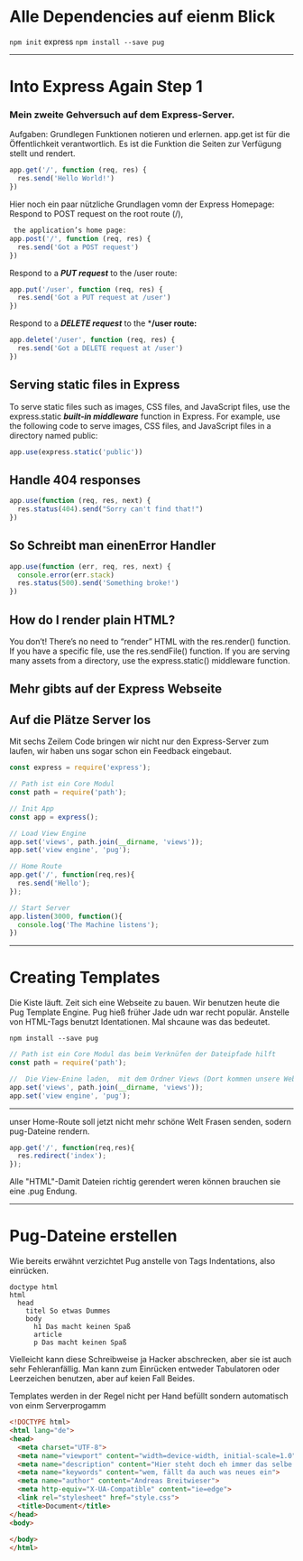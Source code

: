 # Alle Dependencies auf eienm Blick

`npm init`
express
`npm install --save pug`

---
# Into Express Again Step 1
### Mein zweite Gehversuch auf dem Express-Server. 
Aufgaben: Grundlegen Funktionen notieren und erlernen.
app.get ist für die Öffentlichkeit verantwortlich.
Es ist die Funktion die Seiten zur Verfügung stellt und rendert.
```javascript
app.get('/', function (req, res) {
  res.send('Hello World!')
})
```
Hier noch ein paar nützliche Grundlagen vomn der Express Homepage:
Respond to POST request on the root route (/),
```javascript
 the application’s home page:
app.post('/', function (req, res) {
  res.send('Got a POST request')
})
```
Respond to a ***PUT request*** to the /user route:

```javascript
app.put('/user', function (req, res) {
  res.send('Got a PUT request at /user')
})
```
Respond to a ***DELETE request*** to the ***/user route:**
```javascript
app.delete('/user', function (req, res) {
  res.send('Got a DELETE request at /user')
})
```
## Serving static files in Express
To serve static files such as images, CSS files, and JavaScript files, use the express.static ***built-in middleware*** function in Express.
For example, use the following code to serve images, CSS files, and JavaScript files in a directory named public:
```javascript
app.use(express.static('public'))
```

## Handle 404 responses
```javascript
app.use(function (req, res, next) {
  res.status(404).send("Sorry can't find that!")
})
```
## So Schreibt man einenError Handler

```javascript
app.use(function (err, req, res, next) {
  console.error(err.stack)
  res.status(500).send('Something broke!')
})
```
## How do I render plain HTML?
You don’t! There’s no need to “render” HTML with the res.render() function. If you have a specific file, use the res.sendFile() function. If you are serving many assets from a directory, use the express.static() middleware function.

Mehr gibts auf der Express Webseite
---
## Auf die Plätze Server los

Mit sechs Zeilem Code bringen wir nicht nur den Express-Server zum laufen, wir haben uns sogar schon ein Feedback eingebaut.

```javascript
const express = require('express');

// Path ist ein Core Modul
const path = require('path');

// Init App
const app = express();

// Load View Engine
app.set('views', path.join(__dirname, 'views'));
app.set('view engine', 'pug');

// Home Route
app.get('/', function(req,res){
  res.send('Hello');
});

// Start Server
app.listen(3000, function(){
  console.log('The Machine listens');
})
```
----

# Creating Templates

Die Kiste läuft. Zeit sich eine Webseite zu bauen. Wir benutzen heute die Pug Template Engine. 
Pug hieß früher Jade udn war recht populär. Anstelle von HTML-Tags benutzt Identationen. Mal shcaune was das bedeutet.

`npm install --save pug`


```javascript
// Path ist ein Core Modul das beim Verknüfen der Dateipfade hilft
const path = require('path');

//  Die View-Enine laden,  mit dem Ordner Views (Dort kommen unsere Webseiten rein) und dem pug Modul verknüfen. )
app.set('views', path.join(__dirname, 'views'));
app.set('view engine', 'pug'); 
```
---

unser Home-Route soll jetzt nicht mehr schöne Welt Frasen senden, sodern pug-Dateine rendern.

```javascript
app.get('/', function(req,res){
  res.redirect('index');
});
```
Alle "HTML"-Damit Dateien richtig gerendert weren können brauchen sie eine .pug Endung.

---
# Pug-Dateine erstellen
Wie bereits erwähnt verzichtet Pug anstelle von Tags Indentations,  also einrücken.

```
doctype html
html
  head
    titel So etwas Dummes
    body
      h1 Das macht keinen Spaß
      article
      p Das macht keinen Spaß  

```

Vielleicht kann diese Schreibweise ja Hacker abschrecken, aber sie ist auch sehr Fehleranfällig. Man kann zum Einrücken entweder Tabulatoren oder Leerzeichen benutzen, aber auf keien Fall Beides. 

Templates werden in der Regel nicht per Hand befüllt sondern automatisch von einm Serverprogamm
```html
<!DOCTYPE html>
<html lang="de">
<head>
  <meta charset="UTF-8">
  <meta name="viewport" content="width=device-width, initial-scale=1.0">
  <meta name="description" content="Hier steht doch eh immer das selbe drin">
  <meta name="keywords" content="wem, fällt da auch was neues ein">
  <meta name="author" content="Andreas Breitwieser">
  <meta http-equiv="X-UA-Compatible" content="ie=edge">
  <link rel="stylesheet" href="style.css">
  <title>Document</title>
</head>
<body>
  
</body>
</html>
```
